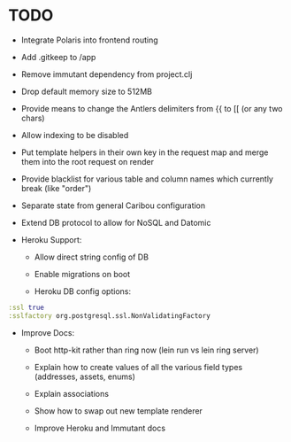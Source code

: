 # TODO

- Integrate Polaris into frontend routing

- Add .gitkeep to /app

- Remove immutant dependency from project.clj

- Drop default memory size to 512MB

- Provide means to change the Antlers delimiters from {{ to [[ (or any two chars)

- Allow indexing to be disabled

- Put template helpers in their own key in the request map and merge them into the root request on render

- Provide blacklist for various table and column names which currently break (like "order")

- Separate state from general Caribou configuration

- Extend DB protocol to allow for NoSQL and Datomic

- Heroku Support:  

    - Allow direct string config of DB

    - Enable migrations on boot

    - Heroku DB config options:  

```clj
:ssl true
:sslfactory org.postgresql.ssl.NonValidatingFactory
```

- Improve Docs:

    - Boot http-kit rather than ring now (lein run vs lein ring server)

    - Explain how to create values of all the various field types (addresses, assets, enums)

    - Explain associations

    - Show how to swap out new template renderer

    - Improve Heroku and Immutant docs

